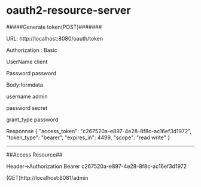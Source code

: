 # oauth2-resource-server

#####Generate token(POST)#######

URL: http://localhost:8080/oauth/token

Authorization : Basic

UserName client

Password password

Body:formdata

username admin

password secret

grant_type password

Responnse { "access_token": "c267520a-e897-4e28-8f8c-ac16ef3d1972", "token_type": "bearer", "expires_in": 4499, "scope": "read write" }

------------------------------

##Access Resource##

Header->Authorization Bearer c267520a-e897-4e28-8f8c-ac16ef3d1972

(GET)http://localhost:8081/admin


